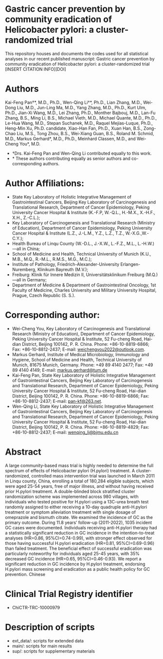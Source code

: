 # Gastric cancer prevention by community eradication of Helicobacter pylori: a cluster-randomized trial
This repository houses and documents the codes used for all statistical analyses in our recent published manuscript: Gastric cancer prevention by community eradication of Helicobacter pylori: a cluster-randomized trial [INSERT CITATION INFO][DOI]


# Authors
Kai-Feng Pan†\*, M.D., Ph.D., Wen-Qing Li†\*, Ph.D., Lian Zhang, M.D., Wei-Dong Liu, M.D., Jun-Ling Ma, M.D., Yang Zhang, M.D., Ph.D., Kurt Ulm, Ph.D., Jian-Xi Wang, M.D., Lei Zhang, Ph.D., Monther Bajbouj, M.D., Lan-Fu Zhang, B.S., Ming Li, B.S., Michael Vieth, M.D., Michael Quante, M.D., Ph.D., Le-Hua Wang, M.D., Stepan Suchanek, M.D., Raquel Mejías-Luque, Ph.D., Heng-Min Xu, Ph.D. candidate, Xiao-Han Fan, Ph.D., Xuan Han, B.S., Zong-Chao Liu, M.S., Tong Zhou, B.S., Wei-Xiang Guan, B.S., Roland M. Schmid, M.D., Markus Gerhard*, M.D., Ph.D., Meinhard Classen, M.D., and Wei-Cheng You*, M.D.

- †Drs. Kai-Feng Pan and Wen-Qing Li contributed equally to this work.  
- \* These authors contributing equally as senior authors and co-corresponding authors. 

# Author Affiliations: 

- State Key Laboratory of Holistic Integrative Management of Gastrointestinal Cancers, Beijing Key Laboratory of Carcinogenesis and Translational Research, Department of Cancer Epidemiology, Peking University Cancer Hospital & Institute (K.-F.P, W.-Q.L., H.-M.X., X.-H.F., X.H., Z.-C.L.);
- Key Laboratory of Carcinogenesis and Translational Research (Ministry of Education), Department of Cancer Epidemiology, Peking University Cancer Hospital & Institute (L.Z., J.-L.M., Y.Z., L.Z., T.Z., W.-X.G.,W.-C.Y.);
- Health Bureau of Linqu County (W.-D.L., J.-X.W., L.-F.Z., M.L., L.-H.W.) —all in China;
- School of Medicine and Health, Technical University of Munich (K.U., M.B., M.Q., R.-M.L., R.M.S., M.G., M.C.);
- Institute of Pathology, Friedrich-Alexander-University Erlangen-Nuremberg, Klinikum Bayreuth (M.V.);
- Freiburg: Klinik für Innere Medizin II, Universitätsklinikum Freiburg (M.Q.) —all in Germany;
- Department of Medicine & Department of Gastrointestinal Oncology, 1st Faculty of Medicine, Charles University and Military University Hospital, Prague, Czech Republic (S. S.).

# Corresponding author:
- Wei-Cheng You, Key Laboratory of Carcinogenesis and Translational Research (Ministry of Education), Department of Cancer Epidemiology, Peking University Cancer Hospital & Institute, 52 Fu-cheng Road, Hai-dian District, Beijing 100142, P. R. China. Phone: +86-10-8819-6866; Fax: +86-10-8812-2437; E-mail: weichengyou2022@outlook.com.
- Markus Gerhard, Institute of Medical Microbiology, Immunology and Hygiene, School of Medicine and Health, Technical University of Munich, 81675 Munich, Germany. Phone: +49 89 4140 2477; Fax: +49 89 4140 4149; E-mail: markus.gerhard@tum.de
- Kai-Feng Pan, State Key Laboratory of Holistic Integrative Management of Gastrointestinal Cancers, Beijing Key Laboratory of Carcinogenesis and Translational Research, Department of Cancer Epidemiology, Peking University Cancer Hospital & Institute, 52 Fu-cheng Road, Hai-dian District, Beijing 100142, P. R. China. Phone: +86-10-8819-6866; Fax: +86-10-8812-2437; E-mail: pan-kf@263.net.
- Wen-Qing Li, State Key Laboratory of Holistic Integrative Management of Gastrointestinal Cancers, Beijing Key Laboratory of Carcinogenesis and Translational Research, Department of Cancer Epidemiology, Peking University Cancer Hospital & Institute, 52 Fu-cheng Road, Hai-dian District, Beijing 100142, P. R. China. Phone: +86-10-8819-4829; Fax: +86-10-8812-2437; E-mail: wenqing_li@bjmu.edu.cn


# Abstract
A large community-based mass trial is highly needed to determine the full spectrum of effects of Helicobacter pylori (H.pylori) treatment. A cluster-randomized, controlled mass intervention trial was launched in March 2011 in Linqu county, China, enrolling a total of 180,284 eligible subjects, which were aged 25-54 years, free of major illness, and without having received prior H.pylori treatment. A double-blinded block stratified cluster randomization scheme was implemented across 980 villages, with individuals who tested positive for H.pylori using a 13C-urea breath test randomly assigned to either receiving a 10-day quadruple anti-H.pylori treatment or symptom alleviation treatment with single dosage of omeprazole and bismuth citrate. We examined the incidence of GC as the primary outcome. During 11.8 years’ follow-up (2011-2022), 1035 incident GC cases were documented. Individuals receiving anti-H.pylori therapy had a statistically significant reduction in GC incidence in the intention-to-treat analyses (HR=0.86, 95%CI=0.74-0.99), with stronger effect observed for those having successful H.pylori eradication (HR=0.81, 95%CI=0.69-0.96) than failed treatment. The beneficial effect of successful eradication was particularly noteworthy for individuals aged 25-45 years, with 35% decreased GC incidence (HR=0.65, 95%CI=0.46-0.93). We report a significant reduction in GC incidence by H.pylori treatment, endorsing H.pylori mass screening and eradication as a public health policy for GC prevention. Chinese 

# Clinical Trial Registry identifier

- ChiCTR-TRC-10000979


# Description of scripts
- ext_data/: scripts for extended data
- main/: scripts for main results
- sup/: scripts for supplementary materials
